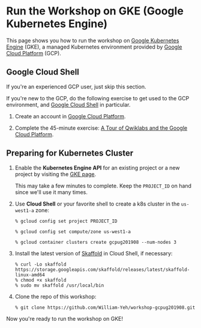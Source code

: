 # Run the Workshop on GKE (Google Kubernetes Engine)

This page shows you how to run the workshop on [Google Kubernetes Engine](https://cloud.google.com/kubernetes-engine/) (GKE), a managed Kubernetes environment provided by [Google Cloud Platform](https://cloud.google.com/) (GCP).


## Google Cloud Shell

If you're an experienced GCP user, just skip this section.

If you're new to the GCP, do the following exercise to get used to the GCP environment, and [Google Cloud Shell](https://cloud.google.com/shell/) in particular.

1. Create an account in [Google Cloud Platform](https://cloud.google.com/).

2. Complete the 45-minute exercise: [A Tour of Qwiklabs and the Google Cloud Platform](https://www.qwiklabs.com/focuses/2794?parent=catalog).



## Preparing for Kubernetes Cluster

1. Enable the **Kubernetes Engine API** for an existing project or a new project by visiting the [GKE page](https://console.cloud.google.com/projectselector/kubernetes).

   This may take a few minutes to complete.  Keep the `PROJECT_ID` on hand since we'll use it many times.

2. Use **Cloud Shell** or your favorite shell to create a k8s cluster in the `us-west1-a` zone:

   ```
   % gcloud config set project PROJECT_ID
   
   % gcloud config set compute/zone us-west1-a
   
   % gcloud container clusters create gcpug201908 --num-nodes 3
   ```

3. Install the latest version of [Skaffold](https://skaffold.dev/) in Cloud Shell, if necessary:

   ```
   % curl -Lo skaffold https://storage.googleapis.com/skaffold/releases/latest/skaffold-linux-amd64
   % chmod +x skaffold
   % sudo mv skaffold /usr/local/bin
   ```

4. Clone the repo of this workshop:

   ```
   % git clone https://github.com/William-Yeh/workshop-gcpug201908.git
   ```


Now you're ready to run the workshop on GKE!
